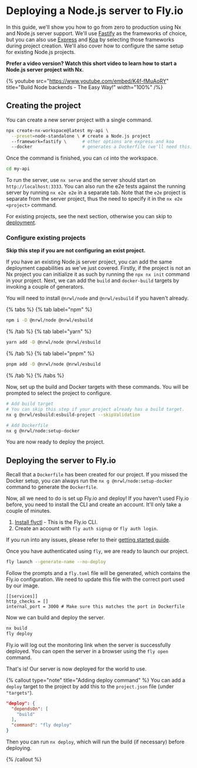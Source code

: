 # Deploying a Node.js server to Fly.io

In this guide, we'll show you how to go from zero to production using Nx and Node.js server support. We'll use [Fastify](https://www.fastify.io/) as the frameworks of choice, but you can also use [Express](https://expressjs.com/) and [Koa](https://koajs.com/) by selecting those frameworks during project creation. We'll also cover how to configure the same setup for existing Node.js projects.

**Prefer a video version? Watch this short video to learn how to start a Node.js server project with Nx.**

{% youtube
src="https://www.youtube.com/embed/K4f-fMuAoRY"
title="Build Node backends - The Easy Way!"
width="100%" /%}

## Creating the project

You can create a new server project with a single command.

```bash
npx create-nx-workspace@latest my-api \
  --preset=node-standalone \ # create a Node.js project
  --framework=fastify \      # other options are express and koa
  --docker                   # generates a Dockerfile (we'll need this)
```

Once the command is finished, you can `cd` into the workspace.

```bash
cd my-api
```

To run the server, use `nx serve` and the server should start on `http://localhost:3333`. You can also run the e2e tests against the running server by running `nx e2e e2e` in a separate tab. Note that the `e2e` project is separate from the server project, thus the need to specify it in the `nx e2e <project>` command.

For existing projects, see the next section, otherwise you can skip to [deployment](#deploying-the-server-to-fly.io).

### Configure existing projects

**Skip this step if you are not configuring an exist project.**

If you have an existing Node.js server project, you can add the same deployment capabilities as we've just covered. Firstly, if the project is not an Nx project you can initialize it as such by running the `npx nx init` command in your project. Next, we can add the `build` and `docker-build` targets by invoking a couple of generators.

You will need to install `@nrwl/node` and `@nrwl/esbuild` if you haven't already.

{% tabs %}
{% tab label="npm" %}

```bash
npm i -D @nrwl/node @nrwl/esbuild
```

{% /tab %}
{% tab label="yarn" %}

```bash
yarn add -D @nrwl/node @nrwl/esbuild
```

{% /tab %}
{% tab label="pnpm" %}

```bash
pnpm add -D @nrwl/node @nrwl/esbuild
```

{% /tab %}
{% /tabs %}

Now, set up the build and Docker targets with these commands. You will be prompted to select the project to configure.

```bash
# Add build target
# You can skip this step if your project already has a build target.
nx g @nrwl/esbuild:esbuild-project --skipValidation

# Add Dockerfile
nx g @nrwl/node:setup-docker
```

You are now ready to deploy the project.

## Deploying the server to Fly.io

Recall that a `Dockerfile` has been created for our project. If you missed the Docker setup, you can always run the `nx g @nrwl/node:setup-docker` command to generate the `Dockerfile`.

Now, all we need to do is set up Fly.io and deploy! If you haven't used Fly.io before, you need to install the CLI and create an account. It'll only take a couple of minutes.

1. [Install flyctl](https://fly.io/docs/hands-on/install-flyctl/) - This is the Fly.io CLI.
2. Create an account with `fly auth signup` or `fly auth login`.

If you run into any issues, please refer to their [getting started guide](https://fly.io/docs/speedrun/).

Once you have authenticated using `fly`, we are ready to launch our project.

```bash
fly launch --generate-name --no-deploy
```

Follow the prompts and a `fly.toml` file will be generated, which contains the Fly.io configuration. We need to update this file with the correct port used by our image.

```
[[services]]
http_checks = []
internal_port = 3000 # Make sure this matches the port in Dockerfile
```

Now we can build and deploy the server.

```bash
nx build
fly deploy
```

Fly.io will log out the monitoring link when the server is successfully deployed. You can open the server in a browser using the `fly open` command.

That's is! Our server is now deployed for the world to use.

{% callout type="note" title="Adding deploy command" %}
You can add a `deploy` target to the project by add this to the `project.json` file (under `"targets"`).

```json
"deploy": {
  "dependsOn": [
    "build"
  ],
  "command": "fly deploy"
}
```

Then you can run `nx deploy`, which will run the build (if necessary) before deploying.

{% /callout %}
